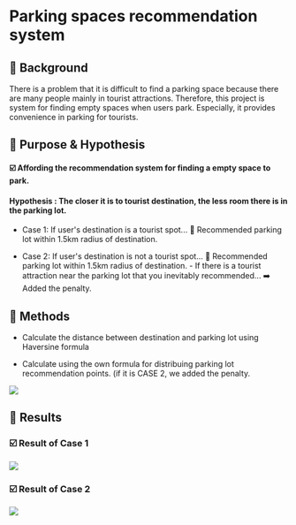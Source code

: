 # Parking spaces recommendation system

## 📌 Background
There is a problem that it is difficult to find a parking space because there are many people mainly in tourist attractions.
Therefore, this project is system for finding empty spaces when users park.
Especially, it provides convenience in parking for tourists.

## 📌 Purpose & Hypothesis
#### ☑️ Affording the recommendation system for finding a empty space to park.

#### Hypothesis : The closer it is to tourist destination, the less room there is in the parking lot.

- Case 1: If user's destination is a tourist spot...
          🔹 Recommended parking lot within 1.5km radius of destination.
  
- Case 2: If user's destination is not a tourist spot...
          🔹 Recommended parking lot within 1.5km radius of destination.
             - If there is a tourist attraction near the parking lot that you inevitably recommended...
               ➡️ Added the penalty.


##  📌 Methods
- Calculate the distance between destination and parking lot using Haversine formula

- Calculate using the own formula for distribuing parking lot recommendation points. (if it is CASE 2, we added the penalty.
<img src ='https://img1.daumcdn.net/thumb/R1280x0/?scode=mtistory2&fname=https%3A%2F%2Fblog.kakaocdn.net%2Fdn%2Fc4II0A%2FbtsM9ZfBwSs%2Fip13SmkEITipTooyHUKbk1%2Fimg.png'>


## 📌 Results

### ☑️ Result of Case 1
<img src = 'https://img1.daumcdn.net/thumb/R1280x0/?scode=mtistory2&fname=https%3A%2F%2Fblog.kakaocdn.net%2Fdn%2FdxKe35%2FbtsNbdp0Kzb%2F2sNoVUkK5tvb8Y67DQMxF1%2Fimg.png'>



### ☑️ Result of Case 2
<img src = 'https://img1.daumcdn.net/thumb/R1280x0/?scode=mtistory2&fname=https%3A%2F%2Fblog.kakaocdn.net%2Fdn%2FnZRZY%2FbtsNaiTnEcY%2F7nX24srKJAa0kGHTb7QGkk%2Fimg.png'>

  
